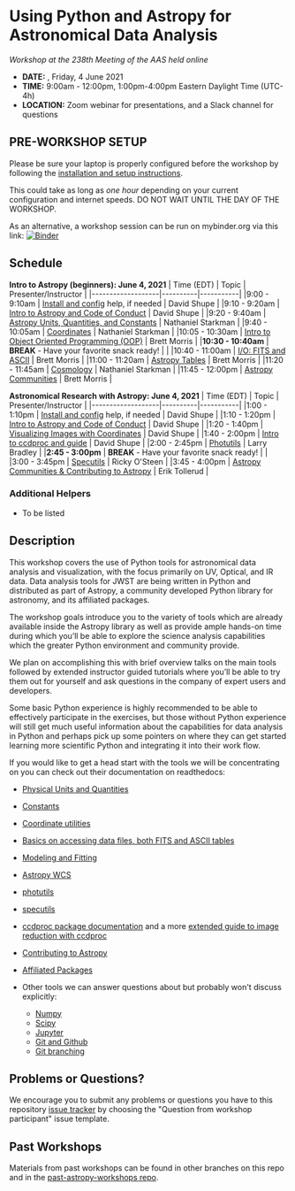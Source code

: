 Using Python and Astropy for Astronomical Data Analysis
=======================================================
*Workshop at the 238th Meeting of the AAS held online*

* **DATE:** , Friday, 4 June 2021
* **TIME:** 9:00am - 12:00pm, 1:00pm-4:00pm Eastern Daylight Time (UTC-4h)
* **LOCATION:** Zoom webinar for presentations, and a Slack channel for questions

## PRE-WORKSHOP SETUP
Please be sure your laptop is properly configured before the workshop by following the
[installation and setup instructions](00-Install_and_Setup).

This could take as long as *one hour* depending on your current configuration and internet speeds.
DO NOT WAIT UNTIL THE DAY OF THE WORKSHOP.

As an alternative, a workshop session can be run on mybinder.org via this link: [![Binder](https://mybinder.org/badge_logo.svg)](https://mybinder.org/v2/gh/stargaser/workshop-env/astropy-env/?urlpath=git-pull?repo=https://github.com/astropy/astropy-workshop%26amp%3Bbranch=main)

## Schedule

**Intro to Astropy (beginners): June 4, 2021**
| Time (EDT)        | Topic    | Presenter/Instructor |
|-------------------|----------|-----------|
|9:00 - 9:10am  | [Install and config](00-Install_and_Setup) help, if needed  | David Shupe |
|9:10 - 9:20am  | [Intro to Astropy and Code of Conduct](01-IntroCoC) | David Shupe |
|9:20 - 9:40am  | [Astropy Units, Quantities, and Constants](03-UnitsQuantities) | Nathaniel Starkman |
|9:40 - 10:05am | [Coordinates](04-Coordinates) | Nathaniel Starkman |
|10:05 - 10:30am | [Intro to Object Oriented Programming (OOP)](02b-OOP) | Brett Morris |
|**10:30 - 10:40am**  |  **BREAK** - Have your favorite snack ready! |  |
|10:40 - 11:00am | [I/O: FITS and ASCII](05-FITS) | Brett Morris |
|11:00 - 11:20am | [Astropy Tables](06-Tables) | Brett Morris |
|11:20 - 11:45am | [Cosmology](11-Cosmology) | Nathaniel Starkman |
|11:45 - 12:00pm | [Astropy Communities](10-WrapUp) | Brett Morris |

**Astronomical Research with Astropy: June 4, 2021**
| Time (EDT)        | Topic    | Presenter/Instructor |
|-------------------|----------|-----------|
|1:00 - 1:10pm | [Install and config](00-Install_and_Setup) help, if needed  | David Shupe |
|1:10 - 1:20pm | [Intro to Astropy and Code of Conduct](01-IntroCoC) | David Shupe |
|1:20 - 1:40pm | [Visualizing Images with Coordinates](08-Image-coords) | David Shupe |
|1:40 - 2:00pm | [Intro to ccdproc and guide](09c-Ccdproc) | David Shupe |
|2:00 - 2:45pm | [Photutils](09-Photutils) | Larry Bradley |
|**2:45 - 3:00pm**  |  **BREAK** - Have your favorite snack ready! |  |
|3:00 - 3:45pm | [Specutils](09b-Specutils) | Ricky O'Steen |
|3:45 - 4:00pm | [Astropy Communities & Contributing to Astropy](10-WrapUp) | Erik Tollerud |

### Additional Helpers

* To be listed

## Description
This workshop covers the use of Python tools for astronomical data analysis and visualization, with the focus primarily
on UV, Optical, and IR data. Data analysis tools for JWST are being written in Python and distributed as part of Astropy,
a community developed Python library for astronomy,  and its affiliated packages.

The workshop goals introduce you to the variety of tools which are already available inside the Astropy library as
well as provide ample hands-on time during which you’ll be able to explore the science analysis capabilities which the
greater Python environment and community provide.

We plan on accomplishing this with brief overview talks on the main tools followed by extended instructor guided tutorials
where you’ll be able to try them out for yourself and ask questions in the company of expert users and developers.

Some basic Python experience is highly recommended to be able to effectively participate in the exercises,
but those without Python experience will still get much useful information about the capabilities for data analysis in
Python and perhaps pick up some pointers on where they can get started learning more scientific Python and integrating
it into their work flow.

If you would like to get a head start with the tools we will be concentrating on you can check out their documentation on readthedocs:

* [Physical Units and Quantities](https://docs.astropy.org/en/stable/units/index.html)
* [Constants](https://docs.astropy.org/en/stable/constants/index.html)
* [Coordinate utilities](https://docs.astropy.org/en/stable/coordinates/index.html)
* [Basics on accessing data files, both FITS and ASCII tables](https://docs.astropy.org/en/stable/io/unified.html)
* [Modeling and Fitting](https://docs.astropy.org/en/stable/modeling/index.html)
* [Astropy WCS](https://docs.astropy.org/en/stable/wcs/index.html)
* [photutils](https://photutils.readthedocs.io/)
* [specutils](https://specutils.readthedocs.io/)
* [ccdproc package documentation](https://ccdproc.readthedocs.io/en/latest/) and a more [extended guide to image reduction with ccdproc](https://github.com/astropy/ccd-reduction-and-photometry-guide)
* [Contributing to Astropy](https://docs.astropy.org/en/stable/development/workflow/development_workflow.html)
* [Affiliated Packages](https://www.astropy.org/affiliated/)

* Other tools we can answer questions about but probably won't discuss explicitly:
  * [Numpy](https://numpy.org/)
  * [Scipy](https://www.scipy.org/)
  * [Jupyter](https://jupyter.org/)
  * [Git and Github](https://guides.github.com/activities/hello-world/)
  * [Git branching](https://learngitbranching.js.org/)

## Problems or Questions?

We encourage you to submit any problems or questions you have to this
repository [issue tracker](https://github.com/astropy/astropy-workshop/issues)
by choosing the "Question from workshop participant" issue template.

## Past Workshops

Materials from past workshops can be found in other branches on this repo and in the [past-astropy-workshops repo](https://github.com/astropy/past-astropy-workshops).
